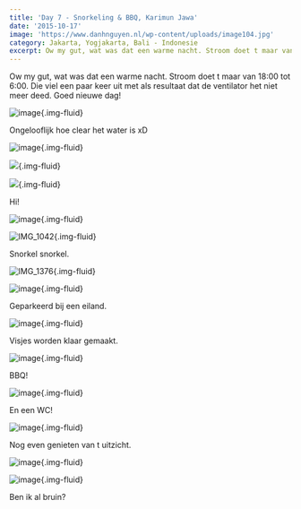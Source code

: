 ```yaml
---
title: 'Day 7 - Snorkeling & BBQ, Karimun Jawa'
date: '2015-10-17'
image: 'https://www.danhnguyen.nl/wp-content/uploads/image104.jpg'
category: Jakarta, Yogjakarta, Bali - Indonesie
excerpt: Ow my gut, wat was dat een warme nacht. Stroom doet t maar van 18:00 tot 6:00. Die viel een paar keer uit met als...
---
```


Ow my gut, wat was dat een warme nacht. Stroom doet t maar van 18:00 tot 6:00. Die viel een paar keer uit met als resultaat dat de ventilator het niet meer deed. Goed nieuwe dag!

![image](https://www.danhnguyen.nl/wp-content/uploads/image103-1024x576.jpg){.img-fluid}

Ongelooflijk hoe clear het water is xD

![image](https://www.danhnguyen.nl/wp-content/uploads/image104-1024x576.jpg){.img-fluid}

![](https://www.danhnguyen.nl/wp-content/uploads/IMG_1172-e1446324252452-1024x1144.jpg){.img-fluid}

![](https://www.danhnguyen.nl/wp-content/uploads/image105-e1446324289315-1024x1124.jpg){.img-fluid}

Hi!

![image](https://www.danhnguyen.nl/wp-content/uploads/image106-1024x576.jpg){.img-fluid}

![IMG_1042](https://www.danhnguyen.nl/wp-content/uploads/IMG_1042-1024x768.jpg){.img-fluid}

Snorkel snorkel.

![IMG_1376](https://www.danhnguyen.nl/wp-content/uploads/IMG_1376-1024x768.jpg){.img-fluid}

![image](https://www.danhnguyen.nl/wp-content/uploads/image107-1024x576.jpg){.img-fluid}

Geparkeerd bij een eiland.

![image](https://www.danhnguyen.nl/wp-content/uploads/image108-1024x576.jpg){.img-fluid}

Visjes worden klaar gemaakt.

![image](https://www.danhnguyen.nl/wp-content/uploads/image110-1024x576.jpg){.img-fluid}

BBQ!

![image](https://www.danhnguyen.nl/wp-content/uploads/image111-1024x576.jpg){.img-fluid}

En een WC!

![image](https://www.danhnguyen.nl/wp-content/uploads/image109-1024x576.jpg){.img-fluid}

Nog even genieten van t uitzicht.

![image](https://www.danhnguyen.nl/wp-content/uploads/image117-1024x576.jpg){.img-fluid}

![image](https://www.danhnguyen.nl/wp-content/uploads/image115-1024x576.jpg){.img-fluid}

Ben ik al bruin?
